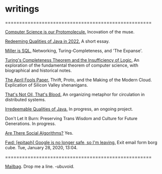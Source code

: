 # writings

====================================================

[Computer Science is our Protomolecule.](./protomolecule/index.md) Incovation of the muse.

[Redeeming Qualities of Java in 2022.](./java/redeeming_qualities_of_java_in_2022.md) A short essay.

[Miller is SQL.](./miller/miller_is_sql.md) Networking, Turing-Completeness, and 'The Expanse'.

[Turing's Completeness Theorem and the Insufficiency of Logic.](./completeness/insufficiency_of_logic.md) An exploration of the fundamental theorem of computer science, with biographical and historical notes.

[The April Fools Paper.](./april/thrift.md) Thrift, Proto, and the Making of the Modern Cloud. Explication of Silicon Valley shenanigans.

[That's Not Oil, That's Blood.](./thats_not_oil/thats_not_oil.md) An organizing metaphor for circulation in distributed systems.

[Irredeemable Qualities of Java.](./java/irredeemable_qualities.md) In progress, an ongoing project.

Don't Let It Burn: Preserving Trans Wisdom and Culture for Future Generations. In progress.

[Are There Social Algorithms?](./social/are_there_social_algorithms.md) Yes.

[Fwd: \[epitaph\] Google is no longer safe, so I'm leaving.](./borg_epitaph/google_is_no_longer_safe_so_im_leaving_2020_01_28.md) Exit email form borg cube. Tue, January 28, 2020, 13:04.


====================================================

[Mailbag](https://github.com/ubuvoid/writings/issues). Drop me a line. -ubuvoid.
